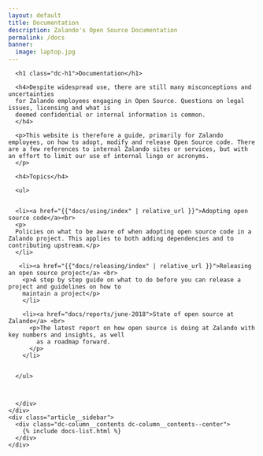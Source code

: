 ```yaml
---
layout: default
title: Documentation
description: Zalando's Open Source Documentation
permalink: /docs
banner:
  image: laptop.jpg
---
```


<section class="page-section page-section--padding">
  <div class="dc-container dc-container--limited article documentation">
    <div class="article__content">
      <div class="dc-column__contents dc-column__contents--center">

      <h1 class="dc-h1">Documentation</h1>
      
      <h4>Despite widespread use, there are still many misconceptions and uncertainties
      for Zalando employees engaging in Open Source. Questions on legal issues, licensing and what is 
      deemed confidential or internal information is common. 
      </h4>

      <p>This website is therefore a guide, primarily for Zalando employees, on how to adopt, modify and release Open Source code. There are a few references to internal Zalando sites or services, but with an effort to limit our use of internal lingo or acronyms.
      </p> 

      <h4>Topics</h4>
      
      <ul>
    

      <li><a href="{{"docs/using/index" | relative_url }}">Adopting open source code</a><br>
      <p>
      Policies on what to be aware of when adopting open source code in a Zalando project. This applies to both adding dependencies and to contributing upstream.</p>
      </li>

       <li><a href="{{"docs/releasing/index" | relative_url }}">Releasing an open source project</a> <br>
        <p>A step by step guide on what to do before you can release a project and guidelines on how to
        maintain a project</p>
        </li>

        <li><a href="docs/reports/june-2018">State of open source at Zalando</a> <br>
          <p>The latest report on how open source is doing at Zalando with key numbers and insights, as well
            as a roadmap forward. 
          </p>
        </li>


      </ul>

      
      
      </div>
    </div>
    <div class="article__sidebar">
      <div class="dc-column__contents dc-column__contents--center">
        {% include docs-list.html %}
      </div>
    </div>

  </div>
</section>
